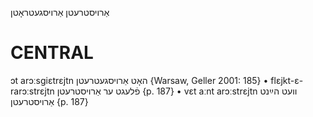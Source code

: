אַרויסטרעטן
אַרויסגעטראָטן

CENTRAL
========

ɔt arɔːsgiɛtrɛjtn האָט אַרויסגעטרעטן {Warsaw, Geller 2001: 185}
	•	flɛjkt-ɛ-rarɔːstrɛjtn פֿלעגט ער אַרויסטרעטן {p. 187}
	•	vɛt aːnt arɔːstrɛjtn וועט הײַנט אַרויסטרעטן {p. 187}
